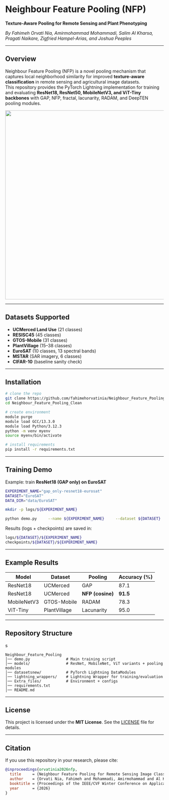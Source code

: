 # Neighbour Feature Pooling (NFP)  
**Texture-Aware Pooling for Remote Sensing and Plant Phenotyping**  

 *By Fahimeh Orvati Nia, Amirmohammad Mohammadi, Salim Al Kharsa, Pragati Naikare, Zigfried Hampel-Arias, and Joshua Peeples*  

---

##  Overview  
Neighbour Feature Pooling (NFP) is a novel pooling mechanism that captures local neighborhood similarity for improved **texture-aware classification** in remote sensing and agricultural image datasets.  
This repository provides the PyTorch Lightning implementation for training and evaluating **ResNet18, ResNet50, MobileNetV3, and ViT-Tiny backbones** with GAP, NFP, fractal, lacunarity, RADAM, and DeepTEN pooling modules.  

<p align="center">
  <img src="docs/figures/nfp_overview.png" width="600"/>
</p>  

---

##  Datasets Supported  
-  **UCMerced Land Use** (21 classes)  
-  **RESISC45** (45 classes)  
-  **GTOS-Mobile** (31 classes)  
-  **PlantVillage** (15–38 classes)  
-  **EuroSAT** (10 classes, 13 spectral bands)  
-  **MSTAR** (SAR imagery, 6 classes)  
-  **CIFAR-10** (baseline sanity check)  

---

##  Installation  

```bash
# clone the repo
git clone https://github.com/fahimehorvatinia/Neighbour_Feature_Pooling_Clean.git
cd Neighbour_Feature_Pooling_Clean

# create environment
module purge
module load GCC/13.3.0
module load Python/3.12.3
python -m venv myenv
source myenv/bin/activate

# install requirements
pip install -r requirements.txt
```

---

##  Training Demo  

Example: train **ResNet18 (GAP only) on EuroSAT**  

```bash
EXPERIMENT_NAME="gap_only-resnet18-eurosat"
DATASET="EuroSAT"
DATA_DIR="data/EuroSAT"

mkdir -p logs/${EXPERIMENT_NAME}

python demo.py     --name ${EXPERIMENT_NAME}     --dataset ${DATASET}     --data_dir ${DATA_DIR}     --model_type resnet18     --model_variant gap_only
```

Results (logs + checkpoints) are saved in:  
```bash
logs/${DATASET}/${EXPERIMENT_NAME}
checkpoints/${DATASET}/${EXPERIMENT_NAME}
```

---

##  Example Results  

| Model          | Dataset     | Pooling        | Accuracy (%) |
|----------------|-------------|----------------|--------------|
| ResNet18       | UCMerced    | GAP            | 87.1         |
| ResNet18       | UCMerced    | **NFP (cosine)** | **91.5**     |
| MobileNetV3    | GTOS-Mobile | RADAM          | 78.3         |
| ViT-Tiny       | PlantVillage| Lacunarity     | 95.0         |

---

##  Repository Structure  
s
```
Neighbour_Feature_Pooling
│── demo.py                # Main training script
│── models/                # ResNet, MobileNet, ViT variants + pooling modules
│── datasetsnew/           # PyTorch Lightning DataModules
│── lightning_wrappers/    # Lightning Wrapper for training/evaluation
│── Extra_files/           # Environment + configs
│── requirements.txt
│── README.md
```

---

##  License  
This project is licensed under the **MIT License**. See the [LICENSE](LICENSE) file for details.  

---

##  Citation  

If you use this repository in your research, please cite:  

```bibtex
@inproceedings{orvatinia2026nfp,
  title     = {Neighbour Feature Pooling for Remote Sensing Image Classification},
  author    = {Orvati Nia, Fahimeh and Mohammadi, Amirmohammad and Al Kharsa, Salim and Naikare, Pragati and Hampel-Arias, Zigfried and Peeples, Joshua},
  booktitle = {Proceedings of the IEEE/CVF Winter Conference on Applications of Computer Vision (WACV)},
  year      = {2026}
}
```
